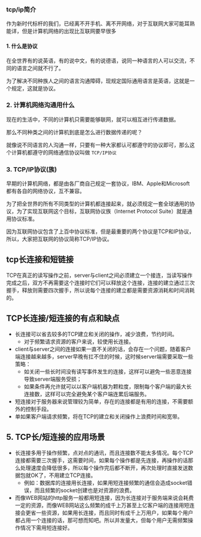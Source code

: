 ### tcp/ip简介

作为新时代标杆的我们，已经离不开手机、离不开网络，对于互联网大家可能耳熟能详，但是计算机网络的出现比互联网要早很多

#### 1. 什么是协议

在全世界有的说英语，有的说中文，有的说德语，说同一种语言的人可以交流，不同的语言之间就不行了。

为了解决不同种族人之间的语言沟通障碍，现规定国际通用语言是英语，这就是一个规定，这就是协议。

### 2. 计算机网络沟通用什么

现在的生活中，不同的计算机只需要能够联网，就可以相互进行传递数据。

那么不同种类之间的计算机到底是怎么进行数据传递的呢？

就像说不同语言的人沟通一样，只要有一种大家都认可都遵守的协议即可，那么这个计算机都遵守的网络通信协议叫做 `TCP/IP协议`

### 3. TCP/IP协议(族)

​        早期的计算机网络，都是由各厂商自己规定一套协议，IBM、Apple和Microsoft都有各自的网络协议，互不兼容。

​        为了把全世界的所有不同类型的计算机都连接起来，就必须规定一套全球通用的协议，为了实现互联网这个目标，互联网协议族（Internet Protocol Suite）就是通用协议标准。

​        因为互联网协议包含了上百中协议标准，但是最重要的两个协议是TCP和IP协议，所以，大家把互联网的协议简称TCP/IP协议。
## tcp长连接和短链接

TCP在真正的读写操作之前，server与client之间必须建立一个接连，当读写操作完成之后，双方不再需要这个连接时它们可以释放这个连接，连接的建立通过三次握手，释放则需要四次握手，所以说每个连接的建立都是需要资源消耗和时间消耗的。
## TCP长连接/短连接的有点和缺点

- 长连接可以省去较多的TCP建立和关闭的操作，减少浪费，节约时间。
  - 对于频繁请求资源的客户来说，较使用长连接。
- client与server之间的连接如果一直不关闭的话，会存在一个问题，随着客户端连接越来越多，server早晚有扛不住的时候，这时候server端需要采取一些策略：
  - 如关闭一些长时间没有读写事件发生的连接，这样可以避免一些恶意连接导致server端服务受损；
  - 如果条件再允许就可以以客户端机器为颗粒度，限制每个客户端的最大长连接数，这样可以完全避免某个客户端连累后端服务。
- 短连接对于服务器来说管理较为简单，存在的连接都是有用的连接，不需要额外的控制手段。
- 单如果客户端请求频繁，将在TCP的建立和关闭操作上浪费时间和宽带。

## 5. TCP长/短连接的应用场景

- 长连接多用于操作频繁，点对点的通讯，而且连接数不能太多情况。每个TCP连接都需要三次握手，这需要时间，如果每个操作都是先连接，再操作的话那么处理速度会降低很多，所以每个操作完后都不断开，再次处理时直接发送数据包就OK了，不用建立TCP连接。
  - 例如：数据库的连接用长连接，如果用短连接频繁的通信会造成socket错误，而且频繁的socket创建也是对资源的浪费。
- 而像WEB网站的http服务一般都用短连接，因为长连接对于服务端来说会耗费一定的资源，而像WEB网站这么频繁的成千上万甚至上亿客户端的连接用短连接会更省一些资源，如果用长连接，而且同时有成千上万用户，如果每个用户都占用一个连接的话，那可想而知吧。所以并发量大，但每个用户无需频繁操作情况下需用短连接好。